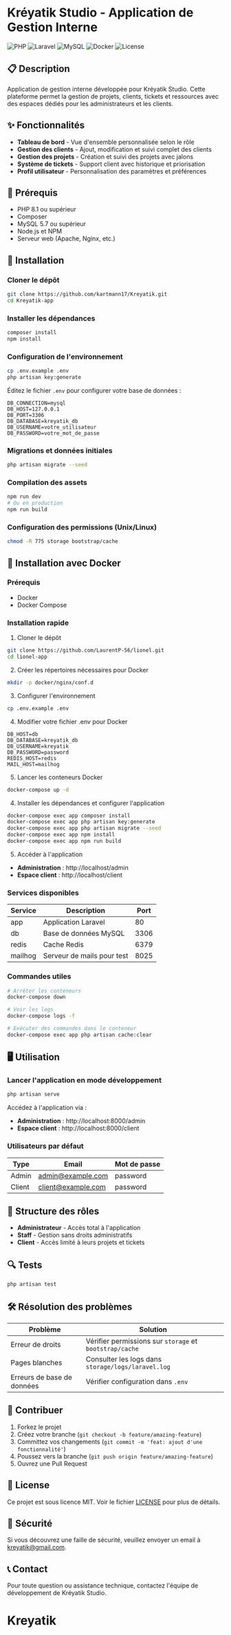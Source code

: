 # Kréyatik Studio - Application de Gestion Interne

![PHP](https://img.shields.io/badge/PHP-8.1+-777BB4?style=for-the-badge&logo=php&logoColor=white)
![Laravel](https://img.shields.io/badge/Laravel-12.x-FF2D20?style=for-the-badge&logo=laravel&logoColor=white)
![MySQL](https://img.shields.io/badge/MySQL-5.7+-4479A1?style=for-the-badge&logo=mysql&logoColor=white)
![Docker](https://img.shields.io/badge/Docker-ready-2496ED?style=for-the-badge&logo=docker&logoColor=white)
![License](https://img.shields.io/badge/License-MIT-green?style=for-the-badge)

## 📋 Description

Application de gestion interne développée pour Kréyatik Studio. Cette plateforme permet la gestion de projets, clients, tickets et ressources avec des espaces dédiés pour les administrateurs et les clients.



## ✨ Fonctionnalités

- **Tableau de bord** - Vue d'ensemble personnalisée selon le rôle
- **Gestion des clients** - Ajout, modification et suivi complet des clients
- **Gestion des projets** - Création et suivi des projets avec jalons
- **Système de tickets** - Support client avec historique et priorisation
- **Profil utilisateur** - Personnalisation des paramètres et préférences

## 🔧 Prérequis

- PHP 8.1 ou supérieur
- Composer
- MySQL 5.7 ou supérieur
- Node.js et NPM
- Serveur web (Apache, Nginx, etc.)

## 🚀 Installation

### Cloner le dépôt

```bash
git clone https://github.com/kartmann17/Kreyatik.git
cd Kreyatik-app
```

### Installer les dépendances

```bash
composer install
npm install
```

### Configuration de l'environnement

```bash
cp .env.example .env
php artisan key:generate
```

Éditez le fichier `.env` pour configurer votre base de données :

```
DB_CONNECTION=mysql
DB_HOST=127.0.0.1
DB_PORT=3306
DB_DATABASE=kreyatik_db
DB_USERNAME=votre_utilisateur
DB_PASSWORD=votre_mot_de_passe
```

### Migrations et données initiales

```bash
php artisan migrate --seed
```

### Compilation des assets

```bash
npm run dev
# Ou en production
npm run build
```

### Configuration des permissions (Unix/Linux)

```bash
chmod -R 775 storage bootstrap/cache
```

## 🐳 Installation avec Docker

### Prérequis
- Docker
- Docker Compose

### Installation rapide

1. Cloner le dépôt
```bash
git clone https://github.com/LaurentP-56/lionel.git
cd lionel-app
```

2. Créer les répertoires nécessaires pour Docker
```bash
mkdir -p docker/nginx/conf.d
```

3. Configurer l'environnement
```bash
cp .env.example .env
```

4. Modifier votre fichier .env pour Docker
```
DB_HOST=db
DB_DATABASE=kreyatik_db
DB_USERNAME=kreyatik
DB_PASSWORD=password
REDIS_HOST=redis
MAIL_HOST=mailhog
```

5. Lancer les conteneurs Docker
```bash
docker-compose up -d
```

4. Installer les dépendances et configurer l'application
```bash
docker-compose exec app composer install
docker-compose exec app php artisan key:generate
docker-compose exec app php artisan migrate --seed
docker-compose exec app npm install
docker-compose exec app npm run build
```

5. Accéder à l'application
- **Administration** : http://localhost/admin
- **Espace client** : http://localhost/client

### Services disponibles

| Service | Description | Port |
|---------|-------------|------|
| app | Application Laravel | 80 |
| db | Base de données MySQL | 3306 |
| redis | Cache Redis | 6379 |
| mailhog | Serveur de mails pour test | 8025 |

### Commandes utiles

```bash
# Arrêter les conteneurs
docker-compose down

# Voir les logs
docker-compose logs -f

# Exécuter des commandes dans le conteneur
docker-compose exec app php artisan cache:clear
```

## 🖥️ Utilisation

### Lancer l'application en mode développement

```bash
php artisan serve
```

Accédez à l'application via :
- **Administration** : http://localhost:8000/admin
- **Espace client** : http://localhost:8000/client

### Utilisateurs par défaut

| Type | Email | Mot de passe |
|------|-------|--------------|
| Admin | admin@example.com | password |
| Client | client@example.com | password |

## 👥 Structure des rôles

- **Administrateur** - Accès total à l'application
- **Staff** - Gestion sans droits administratifs
- **Client** - Accès limité à leurs projets et tickets

## 🔍 Tests

```bash
php artisan test
```

## 🛠️ Résolution des problèmes

| Problème | Solution |
|----------|----------|
| Erreur de droits | Vérifier permissions sur `storage` et `bootstrap/cache` |
| Pages blanches | Consulter les logs dans `storage/logs/laravel.log` |
| Erreurs de base de données | Vérifier configuration dans `.env` |

## 📝 Contribuer

1. Forkez le projet
2. Créez votre branche (`git checkout -b feature/amazing-feature`)
3. Committez vos changements (`git commit -m 'feat: ajout d'une fonctionnalité'`)
4. Poussez vers la branche (`git push origin feature/amazing-feature`)
5. Ouvrez une Pull Request

## 📄 License

Ce projet est sous licence MIT. Voir le fichier [LICENSE](LICENSE) pour plus de détails.

## 🔐 Sécurité

Si vous découvrez une faille de sécurité, veuillez envoyer un email à [kreyatik@gmail.com](mailto:kreyatikb@gmail.com).

## 📞 Contact

Pour toute question ou assistance technique, contactez l'équipe de développement de Kréyatik Studio.
# Kreyatik
